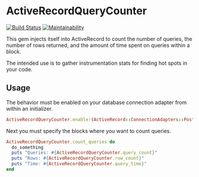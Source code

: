 # ActiveRecordQueryCounter

[![Build Status](https://travis-ci.org/bdurand/active_record_query_counter.svg?branch=master)](https://travis-ci.org/bdurand/active_record_query_counter)
[![Maintainability](https://api.codeclimate.com/v1/badges/21094ecec0c151983bb1/maintainability)](https://codeclimate.com/github/bdurand/active_record_query_counter/maintainability)

This gem injects itself into ActiveRecord to count the number of queries, the number of rows returned, and the amount of time spent on queries within a block.

The intended use is to gather instrumentation stats for finding hot spots in your code.

## Usage

The behavior must be enabled on your database connection adapter from within an initializer.

```ruby
ActiveRecordQueryCounter.enable!(ActiveRecord::ConnectionAdapters::PostgreSQLAdapter)
```

Next you must specify the blocks where you want to count queries.

```ruby
ActiveRecordQueryCounter.count_queries do
  do_something
  puts "Queries: #{ActiveRecordQueryCounter.query_count}"
  puts "Rows: #{ActiveRecordQueryCounter.row_count}"
  puts "Time: #{ActiveRecordQueryCounter.query_time}"
end
```

